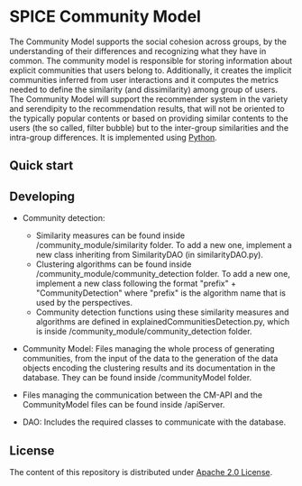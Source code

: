 
# SPICE Community Model

The Community Model supports the social cohesion across groups, by the understanding of their differences and recognizing what they have in common. The community model is responsible for storing information about explicit communities that users belong to. Additionally, it creates the implicit communities inferred from user interactions and it computes the metrics needed to define the similarity (and dissimilarity) among group of users. The Community Model will support the recommender system in the variety and serendipity to the recommendation results, that will not be oriented to the typically popular contents or based on providing similar contents to the users (the so called, filter bubble) but to the inter-group similarities and the intra-group differences. 
It is implemented using [Python](https://www.python.org).

## Quick start


## Developing

- Community detection:
    - Similarity measures can be found inside /community_module/similarity folder. To add a new one, implement a new class inheriting from SimilarityDAO (in similarityDAO.py).
    - Clustering algorithms can be found inside /community_module/community_detection folder. To add a new one, implement a new class following the format "prefix" + "CommunityDetection" where "prefix" is the algorithm name that is used by the perspectives.
    - Community detection functions using these similarity measures and algorithms are defined in explainedCommunitiesDetection.py, which is inside /community_module/community_detection folder.

- Community Model: Files managing the whole process of generating communities, from the input of the data to the generation of the data objects encoding the clustering results and its documentation in the database. They can be found inside /communityModel folder.

- Files managing the communication between the CM-API and the CommunityModel files can be found inside /apiServer.

- DAO: Includes the required classes to communicate with the database.

## License

The content of this repository is distributed under [Apache 2.0 License](LICENSE).
